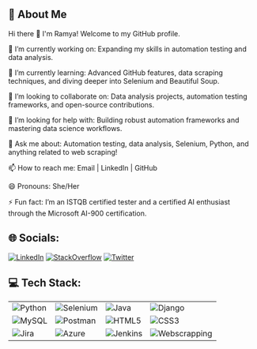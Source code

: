 ## 💫 **About Me**
Hi there 👋
I'm Ramya! Welcome to my GitHub profile.

🔭 I’m currently working on: Expanding my skills in automation testing and data analysis.

🌱 I’m currently learning: Advanced GitHub features, data scraping techniques, and diving deeper into Selenium and Beautiful Soup.

👯 I’m looking to collaborate on: Data analysis projects, automation testing frameworks, and open-source contributions.

🤔 I’m looking for help with: Building robust automation frameworks and mastering data science workflows.

💬 Ask me about: Automation testing, data analysis, Selenium, Python, and anything related to web scraping!

📫 How to reach me: Email | LinkedIn | GitHub

😄 Pronouns: She/Her

⚡ Fun fact: I’m an ISTQB certified tester and a certified AI enthusiast through the Microsoft AI-900 certification.

## 🌐 **Socials:**

[![LinkedIn](https://img.shields.io/badge/LinkedIn-blue?style=flat-square&logo=linkedin)](https://linkedin.com)
[![StackOverflow](https://img.shields.io/badge/StackOverflow-orange?style=flat-square&logo=stackoverflow)](https://stackoverflow.com)
[![Twitter](https://img.shields.io/badge/Twitter-blue?style=flat-square&logo=twitter)](https://twitter.com)

## 💻 **Tech Stack**:
| | | | |
| --- | --- | --- | --- |
|![Python](https://img.shields.io/badge/-JavaScript-F7DF1E?style=flat-square&logo=Python)| ![Selenium](https://img.shields.io/badge/-TypeScript-3178C6?style=flat-square&logo=Selenium) | ![Java](https://img.shields.io/badge/-Node.js-339933?style=flat-square&logo=Java) | ![Django](https://img.shields.io/badge/-Express.js-000000?style=flat-square&logo=Django) |
| ![MySQL](https://img.shields.io/badge/-React-61DAFB?style=flat-square&logo=MySQL) | ![Postman](https://img.shields.io/badge/-Angular-DD0031?style=flat-square&logo=Postman) | ![HTML5](https://img.shields.io/badge/-HTML5-E34F26?style=flat-square&logo=html5) | ![CSS3](https://img.shields.io/badge/-CSS3-1572B6?style=flat-square&logo=css3) |
| ![Jira](https://img.shields.io/badge/-Python-3776AB?style=flat-square&logo=Jira) | ![Azure](https://img.shields.io/badge/-Django-092E20?style=flat-square&logo=Azure) | ![Jenkins](https://img.shields.io/badge/-MySQL-4479A1?style=flat-square&logo=Jenkins) | ![Webscrapping](https://img.shields.io/badge/-PostgreSQL-336791?style=flat-square&logo=Webscrapping) |
